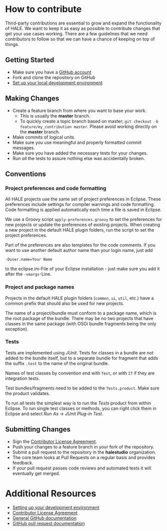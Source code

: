 # How to contribute

Third-party contributions are essential to grow and expand the functionality of HALE.
We want to keep it as easy as possible to contribute changes that get your use cases working.
There are a few guidelines that we need contributors to follow so that we can have a chance of keeping on top of things.

## Getting Started

* Make sure you have a [GitHub account](https://github.com/signup/free)
* Fork and clone the repository on GitHub
* [Set up your local development environment](https://github.com/halestudio/hale/wiki/Set-up-your-development-environment)

## Making Changes

* Create a feature branch from where you want to base your work.
  * This is usually the **master** branch.
  * To quickly create a topic branch based on master; `git checkout -b
    feature/my_contribution master`. Please avoid working directly on the
    **master** branch.
* Make commits of logical units.
* Make sure you use meaningful and properly formatted commit messages.
* Make sure you have added the necessary tests for your changes.
* Run _all_ the tests to assure nothing else was accidentally broken.

## Conventions

### Project preferences and code formatting

All HALE projects use the same set of project preferences in Eclipse.
These preferences include settings for compiler warnings and code formatting.
Code formatting is applied automatically each time a file is saved in Eclipse.

We use a Groovy script `apply-preferences.groovy` to set the preferences for new projects or update the preferences of existing projects.
When creating a new project in the default HALE plugin folders, run the script to set the project preferences.

Part of the preferences are also templates for the code comments. If you want to use another default author name than your login name, just add

```
-Duser.name=Your Name
```

to the eclipse.ini-File of your Eclipse installation - just make sure you add it after the `-vmargs`-Line.


### Project and package names

Projects in the default HALE plugin folders (`common`, `ui`, `util`, etc.) have a common prefix that should also be used for new projects.

The name of a project/bundle must conform to a package name, which is the root package of the bundle.
There may be no two projects that have classes in the same package (with OSGi bundle fragments being the only exception).


### Tests

Tests are implemented using *JUnit*. Tests for classes in a bundle are not added to the bundle itself, but to a separate bundle for fragment that adds the suffix `.test` to the name of the original bundle.

Names of test classes by convention end with `Test`, or with `IT` if they are integration tests.

Test bundles/fragments need to be added to the `Tests.product`. Make sure the product validates.

To run all tests the simplest way is to run the *Tests* product from within Eclipse. To run single test classes or methods, you can right click them in Eclipse and select *Run As* → *JUnit Plug-in Test*.


## Submitting Changes

* Sign the [Contributor License Agreement](https://wetransform.box.com/v/hale-cla).
* Push your changes to a feature branch in your fork of the repository.
* Submit a pull request to the repository in the **halestudio** organization.
* The core team looks at Pull Requests on a regular basis and provides feedback.
* If your pull request passes code reviews and automated tests it will eventually get merged.

# Additional Resources

* [Setting up your development environment](https://github.com/halestudio/hale/wiki/Set-up-your-development-environment)
* [Contributor License Agreement](https://wetransform.box.com/v/hale-cla)
* [General GitHub documentation](https://help.github.com/)
* [GitHub pull request documentation](https://help.github.com/send-pull-requests/)
